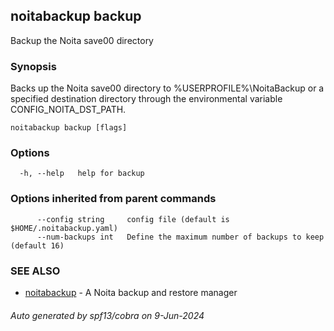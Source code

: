 ## noitabackup backup

Backup the Noita save00 directory

### Synopsis

Backs up the Noita save00 directory to %USERPROFILE%\NoitaBackup or
a specified destination directory through the environmental variable CONFIG_NOITA_DST_PATH.

```
noitabackup backup [flags]
```

### Options

```
  -h, --help   help for backup
```

### Options inherited from parent commands

```
      --config string     config file (default is $HOME/.noitabackup.yaml)
      --num-backups int   Define the maximum number of backups to keep (default 16)
```

### SEE ALSO

* [noitabackup](noitabackup.md)	 - A Noita backup and restore manager

###### Auto generated by spf13/cobra on 9-Jun-2024
